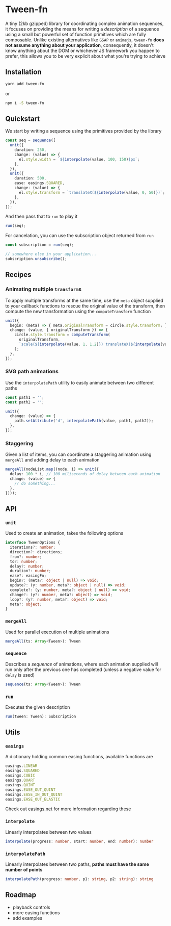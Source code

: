 # Tween-fn

A tiny (2kb gzipped) library for coordinating complex animation sequences, it focuses on providing the means for writing a _description_ of a sequence using a small but powerful set of function primitives which are fully composable. Unlike existing alternatives like `GSAP` or `animejs`, `tween-fn` __does not assume anything about your application__, consequently, it doesn't know anything about the DOM or whichever JS framework you happen to prefer, this allows you to be very explicit about what you're trying to achieve

## Installation

```bash
yarn add tween-fn
```

or

```bash
npm i -S tween-fn
```

## Quickstart

We start by writing a sequence using the primitives provided by the library

```typescript
const seq = sequence([
  unit({
    duration: 250,
    change: (value) => {
      el.style.width = `${interpolate(value, 100, 150)}px`;
    },
  }),
  unit({
    duration: 500,
    ease: easings.SQUARED,
    change: (value) => {
      el.style.transform = `translateX(${interpolate(value, 0, 50)})`;
    },
  }),
]);
```

And then pass that to `run` to play it

```typescript
run(seq);
```

For cancelation, you can use the subscription object returned from `run`

```typescript
const subscription = run(seq);

// somewhere else in your application...
subscription.unsubscribe();
```

## Recipes

### Animating multiple `transform`s
To apply multiple transforms at the same time, use the `meta` object supplied to your callback functions to rescue the original value of the transform, then compute the new transformation using the `computeTransform` function

```typescript
unit({
  begin: (meta) => { meta.originalTransform = circle.style.transform; },
  change: (value, { originalTransform }) => {
    circle.style.transform = computeTransform(
      originalTransform,
      `scale(${interpolate(value, 1, 1.2)}) translateX(${interpolate(value, 0, 100)}px)`,
    );
  },
});
```

### SVG path animations
Use the `interpolatePath` utility to easily animate between two different paths

```typescript
const path1 = '';
const path2 = '';

unit({
  change: (value) => {
    path.setAttribute('d', interpolatePath(value, path1, path2));
  },
});
```

### Staggering
Given a list of items, you can coordinate a staggering animation using `mergeAll` and adding delay to each animation

```typescript
mergeAll(nodeList.map((node, i) => unit({
  delay: 100 * i, // 100 miliseconds of delay between each animation
  change: (value) => {
    // do something...
  },
})));
```

## API

### `unit`
Used to create an animation, takes the following options

```typescript
interface TweenOptions {
  iterations?: number;
  direction?: directions;
  from?: number;
  to?: number;
  delay?: number;
  duration?: number;
  ease?: easingFn;
  begin?: (meta?: object | null) => void;
  update?: (y: number, meta?: object | null) => void;
  complete?: (y: number, meta?: object | null) => void;
  change?: (y?: number, meta?: object) => void;
  loop?: (y?: number, meta?: object) => void;
  meta?: object;
}
```

### `mergeAll`
Used for parallel execution of multiple animations

```typescript
mergeAll(ts: Array<Tween>): Tween
```

### `sequence`
Describes a _sequence_ of animations, where each animation supplied will run only after the previous one has completed (unless a negative value for `delay` is used)

```typescript
sequence(ts: Array<Tween>): Tween
```

### `run`
Executes the given description

```typescript
run(tween: Tween): Subscription
```

## Utils

### `easings`
A dictionary holding common easing functions, available functions are

```typescript
easings.LINEAR
easings.SQUARED
easings.CUBIC
easings.QUART
easings.QUINT
easings.EASE_OUT_QUINT
easings.EASE_IN_OUT_QUINT
easings.EASE_OUT_ELASTIC
```

Check out [easings.net](https://easings.net) for more information regarding these

### `interpolate`
Linearly interpolates between two values

```typescript
interpolate(progress: number, start: number, end: number): number
```

### `interpolatePath`
Linearly interpolates between two paths, __paths must have the same number of points__

```typescript
interpolatePath(progress: number, p1: string, p2: string): string
```

## Roadmap
* playback controls
* more easing functions
* add examples
